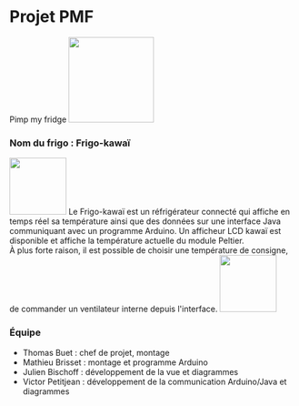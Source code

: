 # Projet PMF
Pimp my fridge
<img src="http://www.conrad.com/medias/global/ce/1000_1999/1800/1850/1855/1194424_ZB_00_FB.EPS_1000.jpg" width="150px">

### Nom du frigo : Frigo-kawaï
<img src="https://img00.deviantart.net/f1c7/i/2017/071/c/4/princess_zelda___breath_of_the_wild_by_shirocreate-db21khv.jpg" width="100px">
Le Frigo-kawaï est un réfrigérateur connecté qui affiche en temps réel sa température ainsi que des données sur une interface Java communiquant avec un programme Arduino. Un afficheur LCD kawaï est disponible et affiche la température actuelle du module Peltier.<br />
À plus forte raison, il est possible de choisir une température de consigne, de commander un ventilateur interne depuis l'interface.
<img src="https://i.pinimg.com/736x/33/93/a0/3393a0d3eb5073e82fd90f174c1148ac--manga-kawaii-anime-chibi.jpg" width="100px">

### Équipe
* Thomas Buet : chef de projet, montage
* Mathieu Brisset : montage et programme Arduino
* Julien Bischoff : développement de la vue et diagrammes
* Victor Petitjean : développement de la communication Arduino/Java et diagrammes
